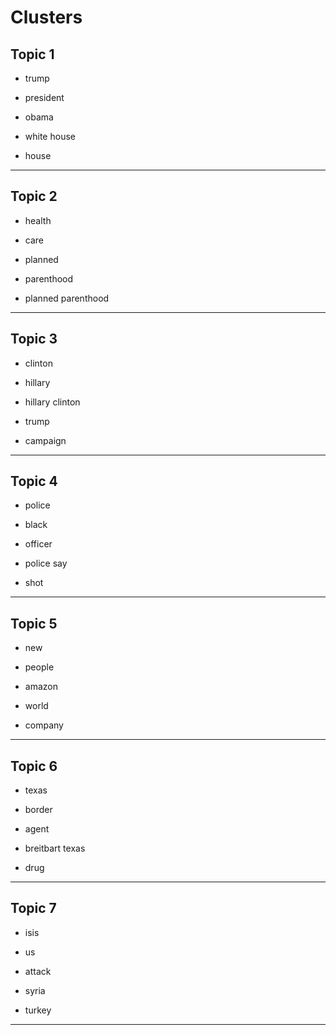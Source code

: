 # Clusters

## Topic 1

-  trump

-  president

-  obama

-  white house

-  house



---

## Topic 2

-  health

-  care

-  planned

-  parenthood

-  planned parenthood



---

## Topic 3

-  clinton

-  hillary

-  hillary clinton

-  trump

-  campaign



---

## Topic 4

-  police

-  black

-  officer

-  police say

-  shot



---

## Topic 5

-  new

-  people

-  amazon

-  world

-  company



---

## Topic 6

-  texas

-  border

-  agent

-  breitbart texas

-  drug



---

## Topic 7

-  isis

-  us

-  attack

-  syria

-  turkey

---

